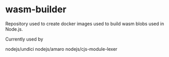 # wasm-builder
Repository used to create docker images used to build wasm blobs used in Node.js.

Currently used by

nodejs/undici
nodejs/amaro
nodejs/cjs-module-lexer
